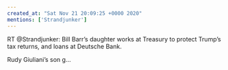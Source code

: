 ```yaml
---
created_at: "Sat Nov 21 20:09:25 +0000 2020"
mentions: ['Strandjunker']
---
```


RT @Strandjunker: Bill Barr’s daughter works at Treasury to protect Trump’s tax returns, and loans at Deutsche Bank.

Rudy Giuliani’s son g…
